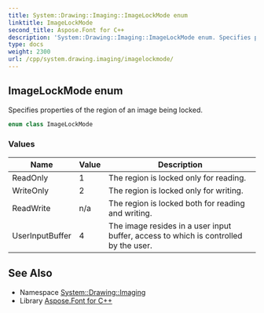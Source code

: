 ```yaml
---
title: System::Drawing::Imaging::ImageLockMode enum
linktitle: ImageLockMode
second_title: Aspose.Font for C++
description: 'System::Drawing::Imaging::ImageLockMode enum. Specifies properties of the region of an image being locked in C++.'
type: docs
weight: 2300
url: /cpp/system.drawing.imaging/imagelockmode/
---
```

## ImageLockMode enum


Specifies properties of the region of an image being locked.

```cpp
enum class ImageLockMode
```

### Values

| Name | Value | Description |
| --- | --- | --- |
| ReadOnly | 1 | The region is locked only for reading. |
| WriteOnly | 2 | The region is locked only for writing. |
| ReadWrite | n/a | The region is locked both for reading and writing. |
| UserInputBuffer | 4 | The image resides in a user input buffer, access to which is controlled by the user. |

## See Also

* Namespace [System::Drawing::Imaging](../)
* Library [Aspose.Font for C++](../../)
